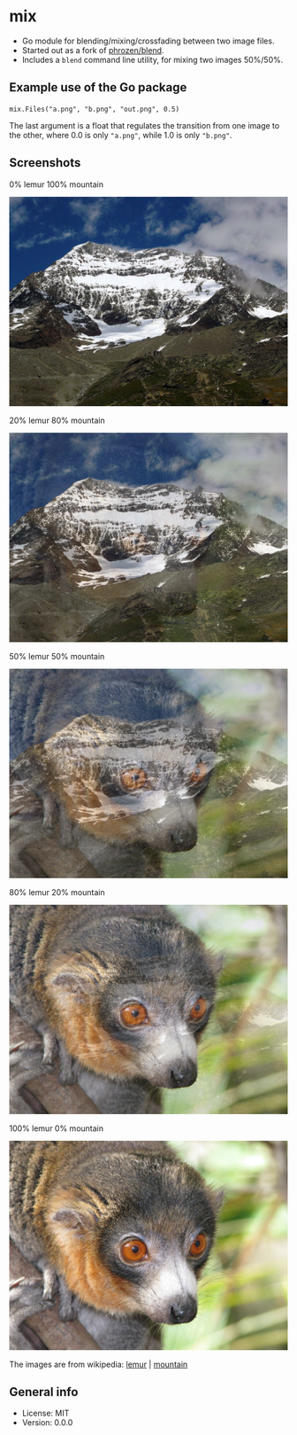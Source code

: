 # mix

* Go module for blending/mixing/crossfading between two image files.
* Started out as a fork of [phrozen/blend](https://github.com/phrozen/blend).
* Includes a `blend` command line utility, for mixing two images 50%/50%.

## Example use of the Go package

    mix.Files("a.png", "b.png", "out.png", 0.5)

The last argument is a float that regulates the transition from one image to the other, where 0.0 is only `"a.png"`, while 1.0 is only `"b.png"`.

## Screenshots

0% lemur 100% mountain

![0% lemur](img/lagginhorn.jpg)

20% lemur 80% mountain

![20% lemur](img/out80.png)

50% lemur 50% mountain

![50% lemur](img/out50.png)

80% lemur 20% mountain

![80% lemur](img/out20.png)

100% lemur 0% mountain

![lemur](img/lemur.jpg)

The images are from wikipedia: <a href="https://en.wikipedia.org/wiki/File:Eulemur_mongoz_(male_-_face).jpg">lemur</a> | [mountain](https://nn.wikipedia.org/wiki/Fil:Lagginhorn_west_face.jpg)

## General info

* License: MIT
* Version: 0.0.0

